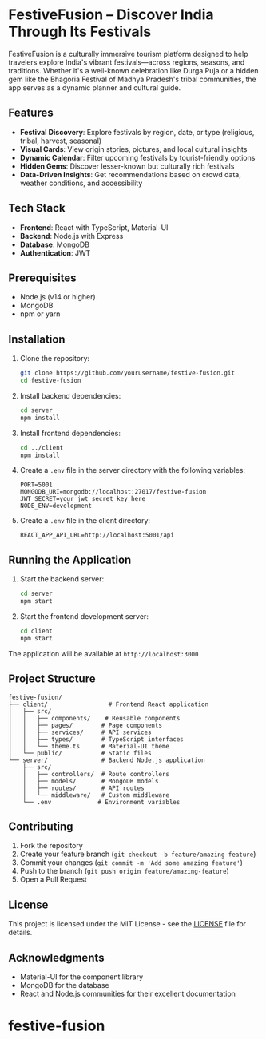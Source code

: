 # FestiveFusion – Discover India Through Its Festivals

FestiveFusion is a culturally immersive tourism platform designed to help travelers explore India's vibrant festivals—across regions, seasons, and traditions. Whether it's a well-known celebration like Durga Puja or a hidden gem like the Bhagoria Festival of Madhya Pradesh's tribal communities, the app serves as a dynamic planner and cultural guide.

## Features

- **Festival Discovery**: Explore festivals by region, date, or type (religious, tribal, harvest, seasonal)
- **Visual Cards**: View origin stories, pictures, and local cultural insights
- **Dynamic Calendar**: Filter upcoming festivals by tourist-friendly options
- **Hidden Gems**: Discover lesser-known but culturally rich festivals
- **Data-Driven Insights**: Get recommendations based on crowd data, weather conditions, and accessibility

## Tech Stack

- **Frontend**: React with TypeScript, Material-UI
- **Backend**: Node.js with Express
- **Database**: MongoDB
- **Authentication**: JWT

## Prerequisites

- Node.js (v14 or higher)
- MongoDB
- npm or yarn

## Installation

1. Clone the repository:

   ```bash
   git clone https://github.com/yourusername/festive-fusion.git
   cd festive-fusion
   ```

2. Install backend dependencies:

   ```bash
   cd server
   npm install
   ```

3. Install frontend dependencies:

   ```bash
   cd ../client
   npm install
   ```

4. Create a `.env` file in the server directory with the following variables:

   ```
   PORT=5001
   MONGODB_URI=mongodb://localhost:27017/festive-fusion
   JWT_SECRET=your_jwt_secret_key_here
   NODE_ENV=development
   ```

5. Create a `.env` file in the client directory:
   ```
   REACT_APP_API_URL=http://localhost:5001/api
   ```

## Running the Application

1. Start the backend server:

   ```bash
   cd server
   npm start
   ```

2. Start the frontend development server:
   ```bash
   cd client
   npm start
   ```

The application will be available at `http://localhost:3000`

## Project Structure

```
festive-fusion/
├── client/                 # Frontend React application
│   ├── src/
│   │   ├── components/    # Reusable components
│   │   ├── pages/        # Page components
│   │   ├── services/     # API services
│   │   ├── types/        # TypeScript interfaces
│   │   └── theme.ts      # Material-UI theme
│   └── public/           # Static files
└── server/               # Backend Node.js application
    ├── src/
    │   ├── controllers/  # Route controllers
    │   ├── models/       # MongoDB models
    │   ├── routes/       # API routes
    │   └── middleware/   # Custom middleware
    └── .env             # Environment variables
```

## Contributing

1. Fork the repository
2. Create your feature branch (`git checkout -b feature/amazing-feature`)
3. Commit your changes (`git commit -m 'Add some amazing feature'`)
4. Push to the branch (`git push origin feature/amazing-feature`)
5. Open a Pull Request

## License

This project is licensed under the MIT License - see the [LICENSE](LICENSE) file for details.

## Acknowledgments

- Material-UI for the component library
- MongoDB for the database
- React and Node.js communities for their excellent documentation
# festive-fusion
